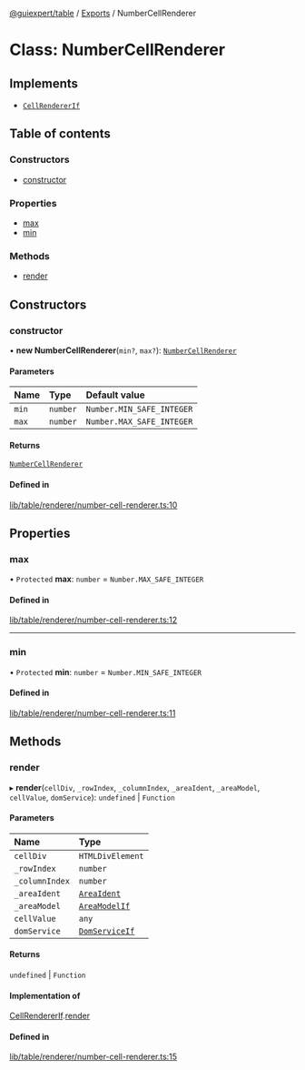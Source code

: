 [@guiexpert/table](../README.md) / [Exports](../modules.md) / NumberCellRenderer

# Class: NumberCellRenderer

## Implements

- [`CellRendererIf`](../interfaces/CellRendererIf.md)

## Table of contents

### Constructors

- [constructor](NumberCellRenderer.md#constructor)

### Properties

- [max](NumberCellRenderer.md#max)
- [min](NumberCellRenderer.md#min)

### Methods

- [render](NumberCellRenderer.md#render)

## Constructors

### constructor

• **new NumberCellRenderer**(`min?`, `max?`): [`NumberCellRenderer`](NumberCellRenderer.md)

#### Parameters

| Name | Type | Default value |
| :------ | :------ | :------ |
| `min` | `number` | `Number.MIN_SAFE_INTEGER` |
| `max` | `number` | `Number.MAX_SAFE_INTEGER` |

#### Returns

[`NumberCellRenderer`](NumberCellRenderer.md)

#### Defined in

[lib/table/renderer/number-cell-renderer.ts:10](https://github.com/guiexperttable/ge-table/blob/7d8ffe2/libs/table/src/lib/table/renderer/number-cell-renderer.ts#L10)

## Properties

### max

• `Protected` **max**: `number` = `Number.MAX_SAFE_INTEGER`

#### Defined in

[lib/table/renderer/number-cell-renderer.ts:12](https://github.com/guiexperttable/ge-table/blob/7d8ffe2/libs/table/src/lib/table/renderer/number-cell-renderer.ts#L12)

___

### min

• `Protected` **min**: `number` = `Number.MIN_SAFE_INTEGER`

#### Defined in

[lib/table/renderer/number-cell-renderer.ts:11](https://github.com/guiexperttable/ge-table/blob/7d8ffe2/libs/table/src/lib/table/renderer/number-cell-renderer.ts#L11)

## Methods

### render

▸ **render**(`cellDiv`, `_rowIndex`, `_columnIndex`, `_areaIdent`, `_areaModel`, `cellValue`, `domService`): `undefined` \| `Function`

#### Parameters

| Name | Type |
| :------ | :------ |
| `cellDiv` | `HTMLDivElement` |
| `_rowIndex` | `number` |
| `_columnIndex` | `number` |
| `_areaIdent` | [`AreaIdent`](../modules.md#areaident) |
| `_areaModel` | [`AreaModelIf`](../interfaces/AreaModelIf.md) |
| `cellValue` | `any` |
| `domService` | [`DomServiceIf`](../interfaces/DomServiceIf.md) |

#### Returns

`undefined` \| `Function`

#### Implementation of

[CellRendererIf](../interfaces/CellRendererIf.md).[render](../interfaces/CellRendererIf.md#render)

#### Defined in

[lib/table/renderer/number-cell-renderer.ts:15](https://github.com/guiexperttable/ge-table/blob/7d8ffe2/libs/table/src/lib/table/renderer/number-cell-renderer.ts#L15)
